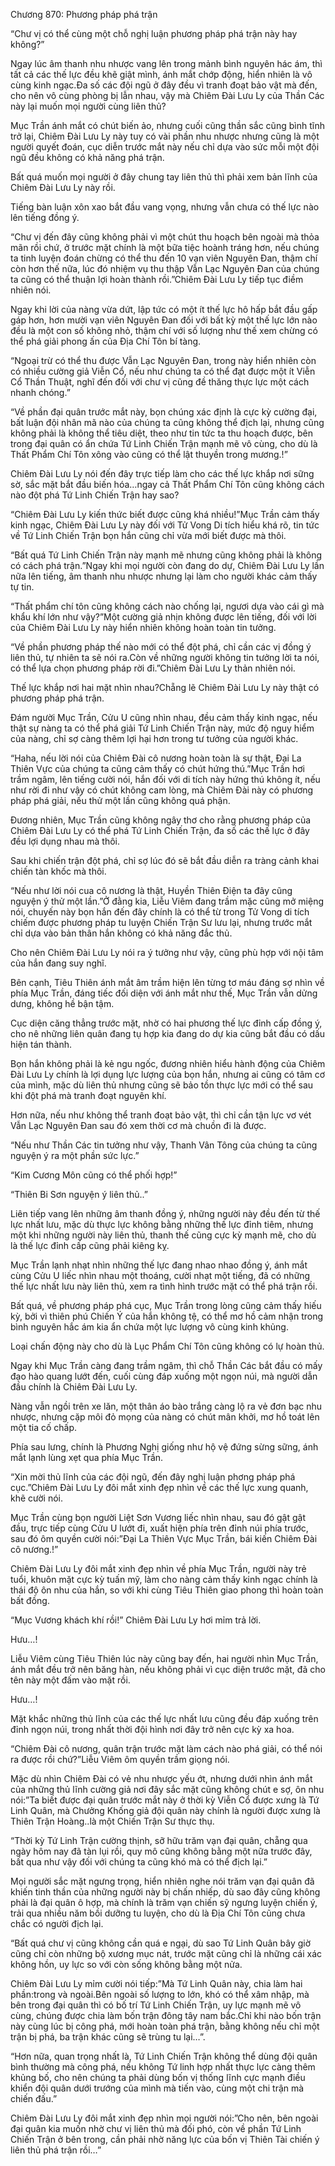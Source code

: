 




Chương 870: Phương pháp phá trận


“Chư vị có thể cùng một chỗ nghị luận phương pháp phá trận này hay không?”

Ngay lúc âm thanh nhu nhược vang lên trong mảnh bình nguyên hác ám, thì tất cả các thế lực đều khẽ giật mình, ánh mắt chớp động, hiển nhiên là vô cùng kinh ngạc.Đa số các đội ngũ ở đây đều vì tranh đoạt bảo vật mà đến, cho nên vô cùng phòng bị lẫn nhau, vậy mà Chiêm Đài Lưu Ly của Thần Các này lại muốn mọi người cùng liên thủ?

Mục Trần ánh mắt có chút biến ảo, nhưng cuối cũng thần sắc cũng bình tĩnh trở lại, Chiêm Đài Lưu Ly này tuy có vài phần nhu nhược nhưng cũng là một người quyết đoán, cục diễn trước mắt này nếu chỉ dựa vào sức mỗi một đội ngũ đều không có khả năng phá trận.

Bất quá muốn mọi người ở đây chung tay liên thủ thì phải xem bản lĩnh của Chiêm Đài Lưu Ly này rồi.

Tiếng bàn luận xôn xao bắt đầu vang vọng, nhưng vẫn chưa có thế lực nào lên tiếng đồng ý.

“Chư vị đến đây cũng không phải vì một chút thu hoạch bên ngoài mà thỏa mãn rồi chứ, ở trước mặt chính là một bữa tiệc hoành tráng hơn, nếu chúng ta tinh luyện đoán chừng có thể thu đến 10 vạn viên Nguyên Đan, thậm chí còn hơn thế nữa, lúc đó nhiệm vụ thu thập Vẫn Lạc Nguyên Đan của chúng ta cũng có thể thuận lợi hoàn thành rồi.”Chiêm Đài Lưu Ly tiếp tục điềm nhiên nói.

Ngay khi lời của nàng vừa dứt, lập tức có một ít thế lực hô hấp bắt đầu gấp gáp hơn, hơn mười vạn viên Nguyên Đan đối với bất kỳ một thế lực lớn nào đều là một con số không nhỏ, thậm chí với số lượng như thế xem chừng có thể phá giải phong ấn của Địa Chí Tôn bí tàng.

“Ngoại trừ có thể thu được Vẫn Lạc Nguyên Đan, trong này hiển nhiên còn có nhiều cường giả Viễn Cổ, nếu như chúng ta có thể đạt được một ít Viễn Cổ Thần Thuật, nghĩ đến đối với chư vị cũng đề thăng thực lực một cách nhanh chóng.”

“Về phần đại quân trước mắt này, bọn chúng xác định là cực kỳ cường đại, bất luận đội nhân mã nào của chúng ta cũng không thể địch lại, nhưng cũng không phải là không thể tiêu diệt, theo như tin tức ta thu hoạch được, bên trong đại quân có ẩn chứa Tứ Linh Chiến Trận mạnh mẽ vô cùng, cho dù là Thất Phẩm Chí Tôn xông vào cũng có thể lật thuyền trong mương.!”

Chiêm Đài Lưu Ly nói đến đây trực tiếp làm cho các thế lực khắp nơi sững sờ, sắc mặt bắt đầu biến hóa…ngay cả Thất Phẩm Chí Tôn cũng không cách nào đột phá Tứ Linh Chiến Trận hay sao?

“Chiêm Đài Lưu Ly kiến thức biết được cũng khá nhiều!”Mục Trần cảm thấy kinh ngạc, Chiêm Đài Lưu Ly này đối với Tử Vong Di tích hiểu khá rõ, tin tức về Tứ Linh Chiến Trận bọn hắn cũng chỉ vừa mới biết được mà thôi.

“Bất quá Tứ Linh Chiến Trận này mạnh mẽ nhưng cũng không phải là không có cách phá trận.”Ngay khi mọi người còn đang do dự, Chiêm Đài Lưu Ly lần nữa lên tiếng, âm thanh nhu nhược nhưng lại làm cho người khác cảm thấy tự tin.

“Thất phẩm chí tôn cũng không cách nào chống lại, ngươi dựa vào cái gì mà khẩu khí lớn như vậy?”Một cường giả nhịn không được lên tiếng, đối với lời của Chiêm Đài Lưu Ly này hiển nhiên không hoàn toàn tin tưởng.

“Về phần phương pháp thế nào mới có thể đột phá, chỉ cần các vị đồng ý liên thủ, tự nhiên ta sẽ nói ra.Còn về những người không tin tưởng lời ta nói, có thể lựa chọn phương pháp rời đi.”Chiêm Đài Lưu Ly thản nhiên nói.

Thế lực khắp nơi hai mặt nhìn nhau?Chẵng lẽ Chiêm Đài Lưu Ly này thật có phương pháp phá trận.

Đám người Mục Trần, Cửu U cũng nhìn nhau, đều cảm thấy kinh ngạc, nếu thật sự nàng ta có thể phá giải Tứ Linh Chiến Trận này, mức độ nguy hiểm của nàng, chỉ sợ càng thêm lợi hại hơn trong tư tưởng của người khác.

“Haha, nếu lời nói của Chiêm Đài cô nương hoàn toàn là sự thật, Đại La Thiên Vực của chúng ta cũng cảm thấy có chút hứng thú.”Mục Trần hơi trầm ngâm, lên tiếng cười nói, hắn đối với di tích này hứng thú không ít, nếu như rời đi như vậy có chút không cam lòng, mà Chiêm Đài này có phương pháp phá giải, nếu thử một lần cũng không quá phận.

Đương nhiên, Mục Trần cũng không ngây thơ cho rằng phương pháp của Chiêm Đài Lưu Ly có thể phá Tứ Linh Chiến Trận, đa số các thế lực ở đây đều lợi dụng nhau mà thôi.

Sau khi chiến trận đột phá, chỉ sợ lúc đó sẽ bắt đầu diễn ra tràng cảnh khai chiến tàn khốc mà thôi.

“Nếu như lời nói cua cô nương là thật, Huyền Thiên Điện ta đây cũng nguyện ý thử một lần.”Ở đằng kia, Liễu Viêm đang trầm mặc cũng mở miệng nói, chuyến này bọn hắn đến đây chính là có thể từ trong Tử Vong di tích chiếm được phương pháp tu luyện Chiến Trận Sư lưu lại, nhưng trước mắt chỉ dựa vào bản thân hắn không có khả năng đắc thủ.

Cho nên Chiêm Đài Lưu Ly nói ra ý tưởng như vậy, cũng phù hợp với nội tâm của hắn đang suy nghĩ.

Bên cạnh, Tiêu Thiên ánh mắt âm trầm hiện lên từng tơ máu đáng sợ nhìn về phía Mục Trần, đáng tiếc đối diện với ánh mắt như thế, Mục Trần vẫn dửng dưng, không hề bận tậm.

Cục diện căng thẳng trước mặt, nhờ có hai phương thế lực đỉnh cấp đồng ý, cho nê những liên quân đang tụ hợp kia đang do dự kia cũng bắt đầu có dấu hiện tán thành.

Bọn hắn không phải là kẻ ngu ngốc, đương nhiên hiểu hành động của Chiêm Đài Lưu Ly chính là lợi dụng lực lượng của bọn hắn, nhưng ai cũng có tâm cơ của mình, mặc dù liên thủ nhưng cũng sẽ bảo tồn thực lực mới có thể sau khi đột phá mà tranh đoạt nguyên khí.

Hơn nữa, nếu như không thể tranh đoạt bảo vật, thì chỉ cần tận lực vơ vét Vẫn Lạc Nguyên Đan sau đó xem thời cơ mà chuồn đi là được.

“Nếu như Thần Các tin tưởng như vậy, Thanh Vân Tông của chúng ta cũng nguyện ý ra một phần sức lực.”

“Kim Cương Môn cũng có thể phối hợp!”

“Thiên Bi Sơn nguyện ý liên thủ..”

Liên tiếp vang lên những âm thanh đồng ý, những người này đều đến từ thế lực nhất lưu, mặc dù thực lực không bằng những thế lực đỉnh tiêm, nhưng một khi những người này liên thủ, thanh thế cũng cực kỳ mạnh mẽ, cho dù là thế lực đỉnh cấp cũng phải kiêng kỵ.

Mục Trần lạnh nhạt nhìn những thế lực đang nhao nhao đồng ý, ánh mắt cùng Cửu U liếc nhìn nhau một thoáng, cười nhạt một tiếng, đã có những thế lực nhất lưu này liên thủ, xem ra tình hình trước mặt có thể phá trận rồi.

Bất quá, về phương pháp phá cục, Mục Trần trong lòng cũng cảm thấy hiếu kỳ, bởi vì thiên phú Chiến Ý của hắn không tệ, có thể mơ hồ cảm nhận trong bình nguyên hắc ám kia ẩn chứa một lực lượng vô cùng kinh khủng.

Loại chấn động này cho dù là Lục Phẩm Chí Tôn cũng không có lự hoàn thủ.

Ngay khi Mục Trần càng đang trầm ngâm, thì chỗ Thần Các bắt đầu có mấy đạo hào quang lướt đến, cuối cùng đáp xuống một ngọn núi, mà người dẫn đầu chính là Chiêm Đài Lưu Ly.

Nàng vẫn ngồi trên xe lăn, một thân áo bào trắng càng lộ ra vẻ đơn bạc nhu nhược, nhưng cặp môi đỏ mọng của nàng có chút mân khởi, mơ hồ toát lên một tia cố chấp.

Phía sau lưng, chính là Phương Nghị giống như hộ vệ đứng sừng sững, ánh mắt lạnh lùng xẹt qua phía Mục Trần.

“Xin mời thủ lĩnh của các đội ngũ, đến đây nghị luận phơng pháp phá cục.”Chiêm Đài Lưu Ly đôi mắt xinh đẹp nhìn về các thế lực xung quanh, khẽ cười nói.

Mục Trần cùng bọn người Liệt Sơn Vương liếc nhìn nhau, sau đó gật gật đầu, trực tiếp cùng Cửu U lướt đi, xuất hiện phía trên đỉnh núi phía trước, sau đó ôm quyền cười nói:”Đại La Thiên Vực Mục Trần, bái kiến Chiêm Đài cô nương.!”

Chiêm Đài Lưu Ly đôi mắt xinh đẹp nhìn về phía Mục Trần, người này trẻ tuổi, khuôn mặt cực kỳ tuấn mỹ, làm cho nàng cảm thấy kinh ngạc chính là thái độ ôn nhu của hắn, so với khi cùng Tiêu Thiên giao phong thì hoàn toàn bất đồng.

“Mục Vương khách khí rồi!” Chiêm Đài Lưu Ly hơi mỉm trả lời.

Hưu…!

Liễu Viêm cùng Tiêu Thiên lúc này cũng bay đến, hai người nhìn Mục Trần, ánh mắt đều trở nên băng hàn, nếu không phải vì cục diện trước mặt, đã cho tên này một đấm vào mặt rồi.

Hưu…!

Mặt khắc những thủ lĩnh của các thế lực nhất lưu cũng đều đáp xuống trên đỉnh ngọn núi, trong nhất thời đội hình nơi đây trở nên cực kỳ xa hoa.

“Chiêm Đài cô nương, quân trận trước mặt làm cách nào phá giải, có thể nói ra được rồi chứ?”Liễu Viêm ôm quyền trầm giọng nói.

Mặc dù nhìn Chiêm Đài có vẻ nhu nhược yếu ớt, nhưng dưới nhìn ánh mắt của những thủ lĩnh cường giả nơi đây sắc mặt cũng không chút e sợ, ôn nhu nói:”Ta biết được đại quân trước mắt này ở thời kỳ Viễn Cổ được xưng là Tứ Linh Quân, mà Chưởng Khống giả đội quân này chính là người được xưng là Thiên Trận Hoàng..là một Chiến Trận Sư thực thụ.

“Thời kỳ Tứ Linh Trận cường thịnh, sỡ hữu trăm vạn đại quân, chẵng qua ngày hôm nay đã tàn lụi rồi, quy mô cũng không bằng một nữa trước đây, bất qua như vậy đối với chúng ta cũng khó mà có thể địch lại.”

Mọi người sắc mặt ngưng trọng, hiển nhiên nghe nói trăm vạn đại quân đã khiến tinh thần của những người này bị chấn nhiếp, dù sao đây cũng không phải là đại quân ô hợp, mà chính là trăm vạn chiến sỹ ngưng luyện chiến ý, trải qua nhiều năm bồi dưỡng tu luyện, cho dù là Địa Chí Tôn cũng chưa chắc có người địch lại.

“Bất quá chư vị cũng không cần quá e ngại, dù sao Tứ Linh Quân bây giờ cũng chỉ còn những bộ xương mục nát, trước mặt cũng chỉ là những cái xác không hồn, uy lực so với còn sống không bằng một nửa.

Chiêm Đài Lưu Ly mỉm cười nói tiếp:”Mà Tứ Linh Quân này, chia làm hai phần:trong và ngoài.Bên ngoài số lượng to lớn, khó có thể xâm nhập, mà bên trong đại quân thì có bố trí Tứ Linh Chiến Trận, uy lực mạnh mẽ vô cùng, chúng được chia làm bốn trận đông tây nam bắc.Chỉ khi nào bốn trận này cùng lúc bị công phá, mới hoàn toàn phá trận, bằng không nếu chỉ một trận bị phá, ba trận khác cũng sẽ trùng tu lại…”.

“Hơn nữa, quan trọng nhất là, Tứ Linh Chiến Trận không thể dùng đội quân bình thường mà công phá, nếu không Tứ linh hợp nhất thực lực càng thêm khủng bố, cho nên chúng ta phải dùng bốn vị thống lĩnh cực mạnh điều khiển đội quân dưới trướng của mình mà tiến vào, cùng một chi trận mà chiến đấu.”

Chiêm Đài Lưu Ly đôi mắt xinh đẹp nhìn mọi người nói:”Cho nên, bên ngoài đại quân kia muốn nhờ chư vị liên thủ mà đối phó, còn về phần Tứ Linh Chiến Trận ở bên trong, cần phải nhờ năng lực của bốn vị Thiên Tài chiến ý liên thủ phá trận rồi…”




